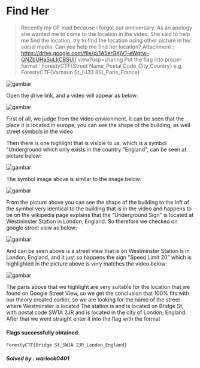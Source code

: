 # Find Her
>Recently my GF mad because i forgot our anniversary. As an apology she
wanted me to come to the location in the video, She said to help me find
the location, try to find the location using other picture in her social
media. Can you help me find her location?
Attachment :
https://drive.google.com/file/d/1A5erGKjV1-eWqrw-QNZbUHaSuLkCBSUl/
view?usp=sharing
Put the flag into proper format : ForestyCTF{Street Name_Postal
Code_City_Country} e.g ForestyCTF{Varnaun St_IU33 8SI_Paris_France}

![gambar](https://github.com/Valcar-ies/WriteUP-Seleksi-Internal-Gemastik-2023-Foresty/assets/84186470/4f0e34b7-d5f7-40f8-b1f9-b5579140061d)

Open the drive link, and a video will appear as below:

![gambar](https://github.com/Valcar-ies/WriteUP-Seleksi-Internal-Gemastik-2023-Foresty/assets/84186470/0b35c928-2460-4e70-a1e4-e6598e6c30eb)

First of all, we judge from the video environment, it can be seen that the place
it is located in europe, you can see the shape of the building, as well
street symbols in the video

Then there is one highlight that is visible to us, which is a symbol
"Underground which only exists in the country "England", can be seen at
picture below:

![gambar](https://github.com/Valcar-ies/WriteUP-Seleksi-Internal-Gemastik-2023-Foresty/assets/84186470/0c34d489-cf99-4d08-8435-742cac519c2b)

The symbol image above is similar to the image below:

![gambar](https://github.com/Valcar-ies/WriteUP-Seleksi-Internal-Gemastik-2023-Foresty/assets/84186470/2bc01783-b0b0-48ec-81c7-41e74b53b2e2)

From the picture above you can see the shape of the building to the left of the symbol
very identical to the building that is in the video and happens to be on
the wikipedia page explains that the "Underground Sign" is located
at Westminster Station in London, England. So therefore
we checked on google street view as below:

![gambar](https://github.com/Valcar-ies/WriteUP-Seleksi-Internal-Gemastik-2023-Foresty/assets/84186470/02401dce-1e66-4608-b1d2-45719efb245a)

And can be seen above is a street view that is on
Westminster Station is in London, England, and it just so happens
the sign "Speed ​​Limit 20" which is highlighted in the picture above is very
matches the video below:

![gambar](https://github.com/Valcar-ies/WriteUP-Seleksi-Internal-Gemastik-2023-Foresty/assets/84186470/51f91671-5097-48ae-a936-fd763304edfa)

The parts above that we highlight are very suitable for the location
that we found on Google Street View, so we
get the conclusion that 100% fits with our theory
created earlier, so we are looking for the name of the street where Westminster is located
The station is and is located on Bridge St, with postal code SW1A 2JR
and is located in the city of London, England. After that we went straight
enter it into the flag with the format

#### Flags successfully obtained:
```console
ForestyCTF{Bridge St_SW1A 2JR_London_England}
```

##### Solved by : warlock0401
